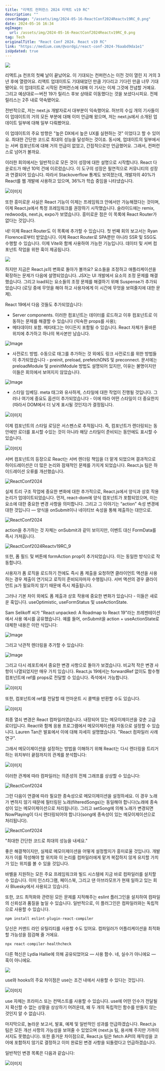 ```yaml
---
title: "리액트 컨퍼런스 2024 리액트 v19 RC"
description: ""
coverImage: "/assets/img/2024-05-16-ReactConf2024Reactv19RC_0.png"
date: 2024-05-16 16:34
ogImage: 
  url: /assets/img/2024-05-16-ReactConf2024Reactv19RC_0.png
tag: Tech
originalTitle: "React Conf 2024. React v19 RC"
link: "https://medium.com/@vordgi/react-conf-2024-76aabd9da1e1"
isUpdated: true
---
```





<img src="/assets/img/2024-05-16-ReactConf2024Reactv19RC_0.png" />

리액트.js 컨프의 첫째 날이 끝났어요. 이 기대되는 컨퍼런스는 이전 것이 열린 지 거의 3년 후에 열렸어요. 리액트 업데이트도 기대돼었던 만큼 기다리고 기다린 만큼 너무 기대됐어요. 이 업데이트로 시작된 컨퍼런스에 대해 이 기사는 이제 그것에 전념할 거예요. 그리고 예상대로 — 버전 19가 릴리스 후보 상태로 이동했다는 것을 보셨다시피요. 전체 릴리스는 2주 내로 약속됐어요.

전반적으로, 저는 next.js 개발자로서 대부분이 익숙했어요. 허브의 수십 개의 기사들이 이 업데이트의 거의 모든 부분에 대해 이미 언급해 왔으며, 저는 next.js에서 소개된 업데이트 일부에 대해 일부 다뤄봤어요.

이 업데이트의 주요 방향은 "높은 DX에서 높은 UX를 실현하는 것" 이었다고 할 수 있어요. 최대한 간단한 코드로 최대의 성능을 달성하는 것이죠. 동시에, 업데이트의 일부에서는 서버 컴포넌트에 대해 거의 언급이 없었고, 간접적으로만 언급했어요. 그래서, 컨퍼런스로 넘어가 볼까요.

<div class="content-ad"></div>

이러한 회의에서는 일반적으로 모든 것이 성장에 대한 설명으로 시작합니다. React 다운로드가 매년 10억 건에 이르렀습니다. 이 도구의 성장은 필연적으로 커뮤니티의 성장과 연결되어 있습니다. 따라서 Stackoverflow 통계도 보여졌는데, 개발자의 40%가 React를 웹 개발에 사용하고 있으며, 36%가 학습 중임을 나타냈습니다.

![이미지](/assets/img/2024-05-16-ReactConf2024Reactv19RC_1.png)

또한 흥미로운 사실은 React 기능이 이제는 프레임워크 안에서만 가능해졌다는 것이며, 이제 React.js에서 특정 프레임워크를 권장하기 시작했습니다. 슬라이드에는 remix, redwoodjs, next.js, expo가 보였습니다. 흥미로운 점은 이 목록에 React Router가 없다는 것입니다.

네! 이제 React Router도 이 목록에 추가할 수 있습니다. 첫 번째 회의 보고서는 Ryan Florence로부터 받았습니다. 이제 React Router로 SPA뿐만 아니라 SSR 및 SSG도 수행할 수 있습니다. 이제 Vite와 함께 사용하여 가능한 기능입니다. 데이터 및 서버 컴포넌트 작업을 위한 훅이 제공됩니다.

<div class="content-ad"></div>

<img src="/assets/img/2024-05-16-ReactConf2024Reactv19RC_2.png" />

하지만 지금은 React.js의 변화로 돌아가 볼까요? 요소들을 조정하고 애플리케이션을 확장하는 문제가 다음에 설명되었습니다. JSX는 UI 개발에서 요소의 조정 문제를 해결했습니다. 그리고 load되는 요소들의 조정 문제를 해결하기 위해 Suspense가 추가되었습니다 (로딩 중에 무엇을 해야 하고 사용자에게 이 시간에 무엇을 보여줄지에 대한 문제). 

React 19에서 다음 것들도 추가되었습니다:

- Server components. 이러한 컴포넌트는 데이터를 로드하고 이후 컴포넌트로 이동하는 문제를 해결할 수 있습니다 (익숙한 props를 사용);
- 메타데이터 포함. 메타태그는 어디든지 포함될 수 있습니다. React 자체가 올바른 위치에 추가하고 하나의 복사본만 남습니다.

<div class="content-ad"></div>


![Image](/assets/img/2024-05-16-ReactConf2024Reactv19RC_3.png)

- 사전로드 방법. 수동으로 태그를 추가하는 것 외에도 링크 사전로드를 위한 방법들이 추가되었습니다 - preinit, preload, prefetchDNS 및 preconnect. 문서에는 preloadModule 및 preinitModule 방법도 설명되어 있지만, 이유는 불명이지만 이들은 회의에서 보여지지 않았습니다.

![Image](/assets/img/2024-05-16-ReactConf2024Reactv19RC_4.png)

- 스타일 임베딩. meta 태그와 유사하게, 스타일에 대한 작업이 진행될 것입니다. 그러나 여기에 중요도 옵션이 추가되었습니다 - 이에 따라 어떤 스타일이 더 중요한지(따라서 DOM에서 더 낮게 표시될 것인지)가 결정됩니다.


<div class="content-ad"></div>


![이미지](/assets/img/2024-05-16-ReactConf2024Reactv19RC_5.png)

이제 컴포넌트의 스타일 로딩은 서스펜스로 추적됩니다. 즉, 컴포넌트가 렌더링되는 동안에만 로더를 표시할 수있는 것이 아니라 해당 스타일이 준비되는 동안에도 표시할 수 있습니다.

![이미지](/assets/img/2024-05-16-ReactConf2024Reactv19RC_6.png)

서버 컴포넌트의 등장으로 React는 서버 렌더링 책임을 더 맡게 되었으며 결과적으로 하이드레이션은 더 많은 논리와 잠재적인 문제를 가지게 되었습니다. React.js 팀은 하이드레이션 오류를 개선했습니다.


<div class="content-ad"></div>


![ReactConf2024](/assets/img/2024-05-16-ReactConf2024Reactv19RC_7.png)

실제 트리 구조 작업에 중요한 변화에 대한 추가적으로, React.js에서 양식과 상호 작용 논리가 업데이트되었습니다. 먼저, react-dom에 양식 컴포넌트가 포함되었으며, 이는 요소에 대한 중요한 변경 사항을 의미합니다. 그리고 그 이야기는 “action” 속성 변경에 대한 것입니다 — 양식을 onSubmit이나 네이티브 속성을 통해 제출하는 대안으로.

![ReactConf2024](/assets/img/2024-05-16-ReactConf2024Reactv19RC_8.png)

action을 추가하는 것 자체는 onSubmit과 같이 보이지만, 이벤트 대신 FormData를 즉시 가져옵니다.


<div class="content-ad"></div>


![ReactConf2024Reactv19RC_9](/assets/img/2024-05-16-ReactConf2024Reactv19RC_9.png)

또한, 폼 필드 및 버튼에 formAction prop이 추가되었습니다. 이는 동일한 방식으로 작동합니다.

사용자가 폼 로직을 로드하기 전에도 즉시 폼 제출을 요청하면 클라이언트 액션을 사용하는 경우 제출이 연기되고 로직이 준비되자마자 수행됩니다. 서버 액션의 경우 클라이언트 js가 필요하지 않기 때문에 즉시 제출됩니다.

그러나 기본 차이 외에도 폼 제출과 상호 작용에 중요한 변화가 있습니다 - 이들은 새로운 훅입니다. useOptimistic, useFormStatus 및 useActionState.


<div class="content-ad"></div>

Sam Selikoff 씨가 "React unpacked: A Roadmap to React 19"라는 프레젠테이션에서 사용 예시를 공유했습니다. 예를 들어, onSubmit을 action + useActionState로 대체한 내용은 이런 식입니다:

![Image](/assets/img/2024-05-16-ReactConf2024Reactv19RC_10.png)

그리고 낙관적 렌더링을 추가할 수 있습니다:

![Image](/assets/img/2024-05-16-ReactConf2024Reactv19RC_11.png)

<div class="content-ad"></div>

그리고 다시 레포트에서 중요한 변경 사항으로 돌아가 보겠습니다. 비교적 작은 변경 사항이 나열되었지만 매우 가치 있습니다. React.js 19에서는 forwardRef 없이도 함수형 컴포넌트에 ref를 props로 전달할 수 있습니다. 즉석에서 가능합니다. 

![이미지](/assets/img/2024-05-16-ReactConf2024Reactv19RC_12.png)

또한, 컴포넌트에 ref를 전달할 때 언마운트 시 콜백을 반환할 수도 있습니다.

![이미지](/assets/img/2024-05-16-ReactConf2024Reactv19RC_13.png)

<div class="content-ad"></div>

최종 열쇠 변경은 React 컴파일러였습니다. 내장되어 있는 메모이제이션을 갖춘 고급 로더입니다. React와 함께 응용 프로그램에서 메모이제이션을 자동으로 설정할 수 있습니다. Lauren Tan은 발표에서 이에 대해 자세히 설명했습니다. "React 컴파일러 사례 연구".

그래서 메모이제이션을 설정하는 방법을 이해하기 위해 React는 다시 렌더링을 트리거하는 위치부터 끝점까지의 관계를 분석합니다:

![이미지](/assets/img/2024-05-16-ReactConf2024Reactv19RC_14.png)

이러한 관계에 따라 컴파일러는 의존성의 전체 그래프를 상상할 수 있습니다:

<div class="content-ad"></div>


![ReactConf2024](/assets/img/2024-05-16-ReactConf2024Reactv19RC_15.png)

그런 다음이 연결에 따라 필요한 종속성으로 메모이제이션을 설정하세요. 이 경우 노래가 변하지 않기 때문에 필터링된 노래(filteredSongs)는 동일해야 합니다(노래에 종속성이 있는 메모이제이션으로 처리됩니다). 그리고 setSong에 의해 노래가 변경되면 NowPlaying이 다시 렌더링되어야 합니다(song에 종속성이 있는 메모이제이션으로 처리됩니다).

![ReactConf2024](/assets/img/2024-05-16-ReactConf2024Reactv19RC_16.png)

"최대한 간단한 코드로 최대의 성능을 내세요."


<div class="content-ad"></div>

좋은 해결책이지만, 실제로 메모이제이션을 어떻게 설정할지가 흥미로울 것입니다. 개발자가 이를 작성해야 할 위치와 이 논리를 컴파일러에게 맡겨 복잡하지 않게 유지할 가치가 있는 위치를 볼 수 있을 것입니다.

바벨을 지원하는 모든 주요 프레임워크와 빌드 시스템에 지금 바로 컴파일러를 설치할 수 있습니다. 이미 인스타그램, 페이스북, 그리고 댄 아브라모프가 현재 일하고 있는 회사 Bluesky에서 사용되고 있습니다.

또한, 코드 최적화와 관련된 모든 문제를 지적해주는 eslint 플러그인을 설치하여 컴파일의 신뢰성과 품질을 높일 수 있습니다. 일반적으로, 이 플러그인은 컴파일러와는 독립적으로 사용할 수 있습니다.

```js
npm install eslint-plugin-react-compiler
```

<div class="content-ad"></div>

당신은 커맨드 라인 유틸리티를 사용할 수도 있어요. 컴파일러가 어플리케이션을 최적화할 가능성을 점검해 줄 거에요.

```js
npx react-compiler-healthcheck
```

다른 혁신은 Lydia Hallie에 의해 공유되었어요 — 사용 함수. 네, 실수가 아니에요 — 훅이 아니에요.

<img src="/assets/img/2024-05-16-ReactConf2024Reactv19RC_17.png" />


<div class="content-ad"></div>

use와 hooks의 주요 차이점은 use는 조건 내에서 사용할 수 있다는 것입니다.

![이미지](/assets/img/2024-05-16-ReactConf2024Reactv19RC_18.png)

use 자체는 프라미스 또는 컨텍스트를 사용할 수 있습니다. use에 어떤 인수가 전달될지 확신할 수 없는 상황을 상상하기 어려운데, 왜 두 개의 독립적인 함수를 만들지 않는 것인지 알 수 없습니다.

마지막으로, 놀라운 보고서, 발표, 예제 및 일반적인 성과를 언급하겠습니다. React.js 팀은 모든 개선 사항의 가능성을 보여줄 수 있었으며 (next.js 팀, 용서해 주지만 가까이 서지도 못했습니다). 또한 즐거운 차이점으로, React.js 팀은 fetch API의 재작성을 코어에 포함하지 않기로 결정하고 이미 완료된 변경 사항을 되돌렸다고 언급하겠습니다.

<div class="content-ad"></div>

일반적인 변경 목록은 다음과 같습니다:

![이미지](/assets/img/2024-05-16-ReactConf2024Reactv19RC_19.png)